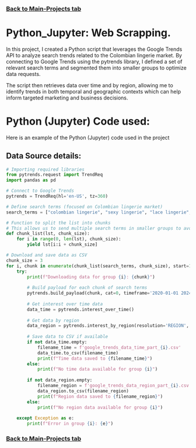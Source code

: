 ### [Back to Main-Projects tab](https://github.com/B-White-M/Projects/tree/main)

# Python_Jupyter: Web Scrapping.
In this project, I created a Python script that leverages the Google Trends API to analyze search trends related to the Colombian lingerie market. By connecting to Google Trends using the pytrends library, I defined a set of relevant search terms and segmented them into smaller groups to optimize data requests.

The script then retrieves data over time and by region, allowing me to identify trends in both temporal and geographic contexts which can help inform targeted marketing and business decisions.

# Python (Jupyter) Code used:
Here is an example of the Python (Jupyter) code used in the project

## Data Source details:

```python
# Importing required libraries
from pytrends.request import TrendReq
import pandas as pd

# Connect to Google Trends
pytrends = TrendReq(hl='en-US', tz=360)

# Define search terms (focused on Colombian lingerie market)
search_terms = ["colombian lingerie", "sexy lingerie", "lace lingerie", "bridal lingerie", "comfortable lingerie"]

# Function to split the list into chunks
# This allows us to send multiple search terms in smaller groups to avoid data limits
def chunk_list(lst, chunk_size):
    for i in range(0, len(lst), chunk_size):
        yield lst[i:i + chunk_size]

# Download and save data as CSV
chunk_size = 3
for i, chunk in enumerate(chunk_list(search_terms, chunk_size), start=1):
    try:
        print(f"Downloading data for group {i}: {chunk}")
        
        # Build payload for each chunk of search terms
        pytrends.build_payload(chunk, cat=0, timeframe='2020-01-01 2024-01-01', geo='CR', gprop='')
        
        # Get interest over time data
        data_time = pytrends.interest_over_time()
        
        # Get data by region
        data_region = pytrends.interest_by_region(resolution='REGION', inc_low_vol=True, inc_geo_code=True)
        
        # Save data to CSV if available
        if not data_time.empty:
            filename_time = f'google_trends_data_time_part_{i}.csv'
            data_time.to_csv(filename_time)
            print(f"Time data saved to {filename_time}")
        else:
            print(f"No time data available for group {i}")
        
        if not data_region.empty:
            filename_region = f'google_trends_data_region_part_{i}.csv'
            data_region.to_csv(filename_region)
            print(f"Region data saved to {filename_region}")
        else:
            print(f"No region data available for group {i}")
    
    except Exception as e:
        print(f"Error in group {i}: {e}")
```

### [Back to Main-Projects tab](https://github.com/B-White-M/Projects/tree/main)

